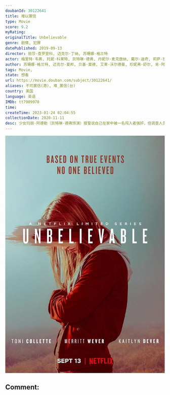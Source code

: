 ```yaml
---
doubanId: 30122641
title: 难以置信
type: Movie
score: 9.2
myRating: 
originalTitle: Unbelievable
genre: 剧情, 犯罪
datePublished: 2019-09-13
director: 丽莎·查罗登科, 迈克尔·丁纳, 苏珊娜·格兰特
actor: 梅里特·韦弗, 托妮·科莱特, 凯特琳·德弗, 丹妮尔·麦克唐纳, 戴尔·迪奇, 莉萨·拉皮拉, 卡伊·伦诺克斯, 布莱克·埃利斯, 奥马尔·马卡迪, 奥斯汀·赫伯特, 埃里克·兰格, 斯科特·劳伦斯, 伊丽莎白·玛维尔, 马克斯·阿西涅加, 安娜莱吉·阿什福特, 布里奇特·埃弗里特, 比尔·法格巴克, 查利·麦克德莫特, 布伦特·塞克斯顿, 沙恩·保罗·麦吉, 特雷莎·加里, 蒂姆·马丁·格里森, 迪乔·拉奎克, 亚伦·斯塔顿, 塔特·艾灵顿, 埃琳娜·坎贝尔, 汤姆·阿曼德茨, 瓦妮莎·贝尔·卡洛威, 约翰·比灵斯列, 乔恩·比弗斯, 布鲁克·史密斯, 艾莉森·瑞德, 梅丽莎·乔·拜莉, 斯科特·本德尔, 奥利维亚·韦尔奇, 亨德里克斯·扬西
author: 苏珊娜·格兰特, 迈克尔·夏邦, 贝基·莫德, 艾莱·沃尔德曼, 珍妮弗·舒尔, 肯·阿姆斯特朗, ·克里斯蒂安·米勒
tags: Movie, 
state: 想看
url: https://movie.douban.com/subject/30122641/
aliases: 不可置信(港), 难_置信(台)
country: 美国
language: 英语
IMDb: tt7909970
time: 
createTime: 2023-01-24 02:04:55
collectionDate: 2020-11-11
desc: 少女玛丽·阿德勒（凯特琳·德弗饰演）报警说自己在家中被一名闯入者强奸，但调查人员以及她身边的人都怀疑这件事的真实性。与此同时，在数百里外，侦探格雷丝·拉斯马森和卡伦·杜瓦尔（分别由艾美奖获得者托妮...
---
```


![image](assets/p2562989034.jpg)

Comment: 
---

